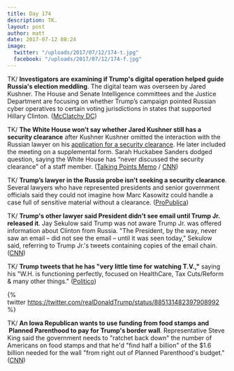 ```yaml
---
title: Day 174
description: TK.
layout: post
author: matt
date: 2017-07-12 08:24
image:
  twitter: "/uploads/2017/07/12/174-t.jpg"
  facebook: "/uploads/2017/07/12/174-f.jpg"
---
```



TK/ **Investigators are examining if Trump's digital operation helped guide Russia's election meddling**. The digital team was overseen by Jared Kushner. The House and Senate Intelligence committees and the Justice Department are focusing on whether Trump’s campaign pointed Russian cyber operatives to certain voting jurisdictions in states that supported Hillary Clinton. ([McClatchy DC](http://www.mcclatchydc.com/news/nation-world/national/article160803619.html))

TK/ **The White House won’t say whether Jared Kushner still has a security clearance** after Kushner Kushner omitted the interaction with the Russian lawyer on his [application for a security clearance](https://whatthefuckjusthappenedtoday.com/2017/07/11/Day-173/#2-the-email-sent-to-trump-jr-said-th). He later included the meeting on a supplemental form. Sarah Huckabee Sanders dodged question, saying the White House has “never discussed the security clearance” of a staff member. ([Talking Points Memo](http://talkingpointsmemo.com/livewire/white-house-wont-say-kushner-has-security-clearance) / [CNN](http://www.cnn.com/2017/07/12/politics/kushner-trump-jr-russia-email-chain/index.html))

TK/ **Trump’s lawyer in the Russia probe isn't seeking a security clearance**. Several lawyers who have represented presidents and senior government officials said they could not imagine how Marc Kasowitz could handle a case full of sensitive material without a clearance. ([ProPublica](https://www.propublica.org/article/trump-russia-lawyer-marc-kasowitz-alcohol-security-clearance))

TK/ **Trump's other lawyer said President didn't see email until Trump Jr. released it**. Jay Sekulow said Trump was not aware Trump Jr. was offered information about Clinton from Russia. "The President, by the way, never saw an email – did not see the email – until it was seen today," Sekulow said, referring to Trump Jr.'s tweets containing copies of the email chain. ([CNN](http://www.cnn.com/2017/07/12/politics/jay-sekulow-response-donald-trump-jr/index.html))

TK/ **Trump tweets that he has "very little time for watching T.V.,"** saying his "W.H. is functioning perfectly, focused on HealthCare, Tax Cuts/Reform & many other things." ([Politico](http://www.politico.com/story/2017/07/12/trump-tweet-i-have-little-time-to-watch-tv-240447))

{% twitter https://twitter.com/realDonaldTrump/status/885131482397908992 %}

TK/ **An Iowa Republican wants to use funding from food stamps and  Planned Parenthood to pay for Trump's border wall**. Representative Steve King said the government needs to "ratchet back down" the number of Americans on food stamps and that he'd "find half a billion" of the $1.6 billion needed for the wall "from right out of Planned Parenthood's budget." ([CNN](http://www.cnn.com/2017/07/12/politics/steve-king-food-stamps-border-wall-cnntv/index.html))